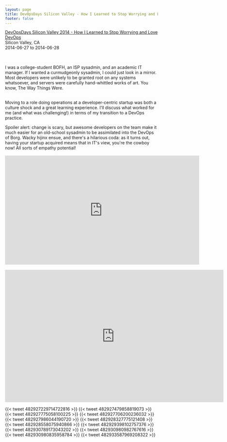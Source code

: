 ```yaml
---
layout: page
title: DevOpsDays Silicon Valley - How I Learned to Stop Worrying and Love DevOps
footer: false
---
```


<a href="http://devopsdays.org/events/2014-siliconvalley/proposals/How%20I%20Learned%20to%20Stop%20Worrying%20and%20Love%20DevOps/">DevOpsDays Silicon Valley 2014 - How I Learned to Stop Worrying and Love DevOps</a><br>
Silicon Valley, CA<br>
2014-06-27 to 2014-06-28
<br><br>

<br>
I was a college-student BOFH, an ISP sysadmin, and an academic IT manager. If I wanted a curmudgeonly sysadmin, I could just look in a mirror. Most developers were unlikely to be granted root on any systems whatsoever, and servers were carefully hand-whittled works of art. You know, The Way Things Were.
<p>
<br>
Moving to a role doing operations at a developer-centric startup was both a culture shock and a great learning experience. I'll discuss what worked for me (and what was challenging!) in terms of my transition to a DevOps practice.
<p>
Spoiler alert: change is scary, but awesome developers on the team make it much easier for an old-school sysadmin to be assimilated into the DevOps of Borg. Wacky hijinx ensue, and there's a hilarious coda: as it turns out, having your startup acquired means that in IT's view, you're the cowboy now! All sorts of empathy potential!

<br>
<br>

<iframe src="http://www.slideshare.net/slideshow/embed_code/36434296" width="640" height="360" frameborder="0" marginwidth="0" marginheight="0" scrolling="no"></iframe>
<br>

<br>
<iframe width="720" height="437" src="http://www.ustream.tv/embed/recorded/49677695?v=3&amp;wmode=direct" scrolling="no" frameborder="0" style="border: 0px none transparent;">    </iframe>
<br />

{{< tweet 482927229714722816 >}}
{{< tweet 482927479858819073 >}}
{{< tweet 482927775058100225 >}}
{{< tweet 482927706200236032 >}}
{{< tweet 482927986044190720 >}}
{{< tweet 482928327775121408 >}}
{{< tweet 482928558075940866 >}}
{{< tweet 482929398102757376 >}}
{{< tweet 482930789173043202 >}}
{{< tweet 482930980982767616 >}}
{{< tweet 482930980835958784 >}}
{{< tweet 482933587969208322 >}}
